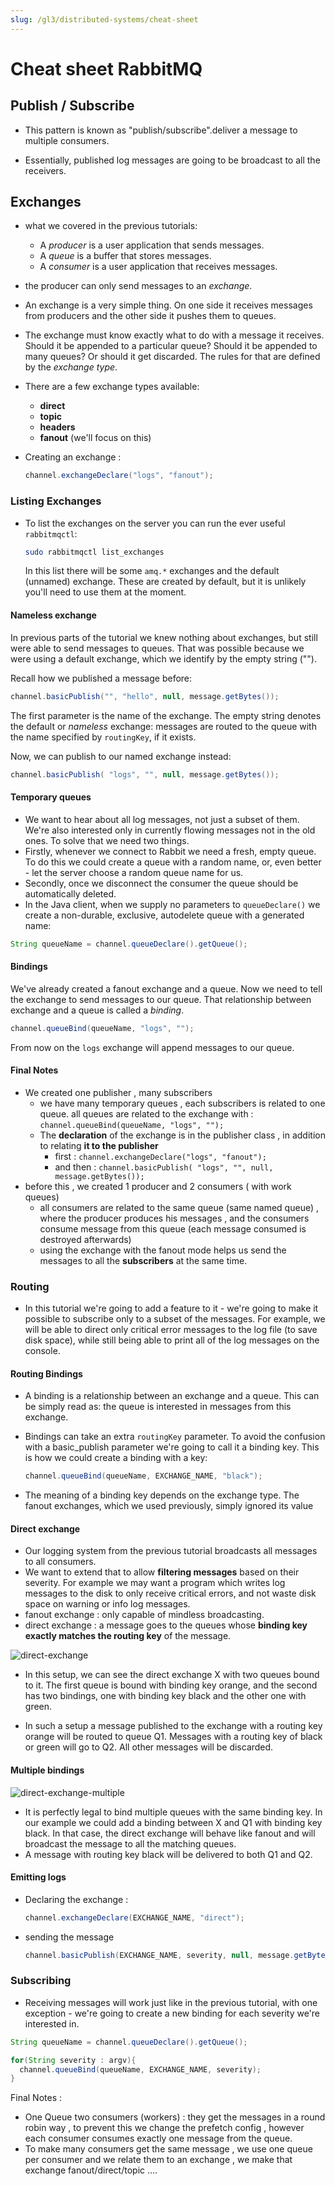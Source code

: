 ```yaml
---
slug: /gl3/distributed-systems/cheat-sheet
---
```


# Cheat sheet RabbitMQ

## Publish / Subscribe

- This pattern is known as "publish/subscribe".deliver a message to multiple consumers.

- Essentially, published log messages are going to be broadcast to all the receivers.

## Exchanges

- what we covered in the previous tutorials:
  - A *producer* is a user application that sends messages.
  - A *queue* is a buffer that stores messages.
  - A *consumer* is a user application that receives messages.

- the producer can only send messages to an *exchange*.

- An exchange is a very simple thing. On one side it receives messages from producers and the other side it pushes them to queues.

- The exchange must know exactly what to do with a message it receives. Should it be appended to a particular queue? Should it be appended to many queues? Or should it get discarded. The rules for that are defined by the *exchange type*.

- There are a few exchange types available:
  - **direct**
  - **topic**
  - **headers**
  - **fanout** (we'll focus on this)

- Creating an exchange :

  ```java
  channel.exchangeDeclare("logs", "fanout");
  ```

### Listing Exchanges

- To list the exchanges on the server you can run the ever useful `rabbitmqctl`:

  ```bash
  sudo rabbitmqctl list_exchanges
  ```

  In this list there will be some `amq.*` exchanges and the default (unnamed) exchange. These are created by default, but it is unlikely you'll need to use them at the moment.

#### Nameless exchange

In previous parts of the tutorial we knew nothing about exchanges, but still were able to send messages to queues. That was possible because we were using a default exchange, which we identify by the empty string ("").

Recall how we published a message before:

```java
channel.basicPublish("", "hello", null, message.getBytes());
```

The first parameter is the name of the exchange. The empty string denotes the default or *nameless* exchange: messages are routed to the queue with the name specified by `routingKey`, if it exists.

Now, we can publish to our named exchange instead:

```java
channel.basicPublish( "logs", "", null, message.getBytes());
```

#### Temporary queues

- We want to hear about all log messages, not just a subset of them. We're also interested only in currently flowing messages not in the old ones. To solve that we need two things.
- Firstly, whenever we connect to Rabbit we need a fresh, empty queue. To do this we could create a queue with a random name, or, even better - let the server choose a random queue name for us.
- Secondly, once we disconnect the consumer the queue should be automatically deleted.
- In the Java client, when we supply no parameters to `queueDeclare()` we create a non-durable, exclusive, autodelete queue with a generated name:

```java
String queueName = channel.queueDeclare().getQueue();
```

#### Bindings

We've already created a fanout exchange and a queue. Now we need to tell the exchange to send messages to our queue. That relationship between exchange and a queue is called a *binding*.

```java
channel.queueBind(queueName, "logs", "");
```

From now on the `logs` exchange will append messages to our queue.

#### Final Notes

- We created one publisher , many subscribers
  - we have many temporary queues , each subscribers is related to one queue. all queues are related to the exchange with : `channel.queueBind(queueName, "logs", "");`
  - The **declaration** of the exchange is  in the publisher class , in addition to relating **it to the publisher**
    - first : `channel.exchangeDeclare("logs", "fanout");`
    - and then : `channel.basicPublish( "logs", "", null, message.getBytes());`
- before this , we created 1 producer and 2 consumers ( with work queues)
  - all consumers are related to the same queue (same named queue) , where the producer produces his messages , and the consumers consume message from this queue (each message consumed is destroyed afterwards)
  - using the exchange with the fanout mode helps us send the messages to all the **subscribers** at the same time.

### Routing

- In this tutorial we're going to add a feature to it - we're going to make it possible to subscribe only to a subset of the messages. For example, we will be able to direct only critical error messages to the log file (to save disk space), while still being able to print all of the log messages on the console.

#### Routing Bindings

- A binding is a relationship between an exchange and a queue. This can be simply read as: the queue is interested in messages from this exchange.

- Bindings can take an extra `routingKey` parameter. To avoid the confusion with a basic_publish parameter we're going to call it a binding key. This is how we could create a binding with a key:

  ```java
  channel.queueBind(queueName, EXCHANGE_NAME, "black");
  ```

- The meaning of a binding key depends on the exchange type. The fanout exchanges, which we used previously, simply ignored its value

#### Direct exchange

- Our logging system from the previous tutorial broadcasts all messages to all consumers.
- We want to extend that to allow **filtering messages** based on their severity. For example we may want a program which writes log messages to the disk to only receive critical errors, and not waste disk space on warning or info log messages.
- fanout exchange : only capable of mindless broadcasting.
- direct exchange : a message goes to the queues whose **binding key exactly matches the routing key** of the message.

![direct-exchange](C:\Users\saief\OneDrive\Documents\CheatSheets\Rabbitmq\direct-exchange.png)

- In this setup, we can see the direct exchange X with two queues bound to it. The first queue is bound with binding key orange, and the second has two bindings, one with binding key black and the other one with green.

- In such a setup a message published to the exchange with a routing key orange will be routed to queue Q1. Messages with a routing key of black or green will go to Q2. All other messages will be discarded.

#### Multiple bindings

![direct-exchange-multiple](C:\Users\saief\OneDrive\Documents\CheatSheets\Rabbitmq\direct-exchange-multiple.png)

- It is perfectly legal to bind multiple queues with the same binding key. In our example we could add a binding between X and Q1 with binding key black. In that case, the direct exchange will behave like fanout and will broadcast the message to all the matching queues.
- A message with routing key black will be delivered to both Q1 and Q2.

#### Emitting logs

- Declaring the exchange :

  ```java
  channel.exchangeDeclare(EXCHANGE_NAME, "direct");
  ```

- sending the message

  ```java
  channel.basicPublish(EXCHANGE_NAME, severity, null, message.getBytes());
  ```

### Subscribing

- Receiving messages will work just like in the previous tutorial, with one exception - we're going to create a new binding for each severity we're interested in.

```java
String queueName = channel.queueDeclare().getQueue();

for(String severity : argv){
  channel.queueBind(queueName, EXCHANGE_NAME, severity);
}
```

Final Notes :

- One Queue two consumers (workers) : they get the messages in a round robin way , to prevent this we change the prefetch config , however each consumer consumes exactly one message from the queue.
- To make many consumers get the same message , we use one queue per consumer and we relate them to an exchange , we make that exchange fanout/direct/topic  ....
